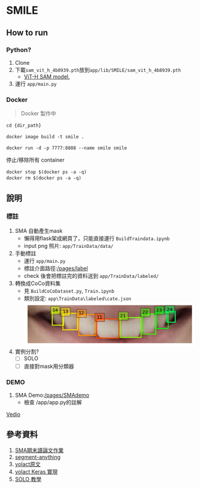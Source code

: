 # SMILE
## How to run

### Python?
1. Clone
2. 下載`sam_vit_h_4b8939.pth`放到`app/lib/SMILE/sam_vit_h_4b8939.pth`
   -  [ViT-H SAM model.](https://dl.fbaipublicfiles.com/segment_anything/sam_vit_h_4b8939.pth)
3. 運行 `app/main.py`



### Docker
>Docker 製作中

```shell
cd {dir_path}
```

```shell
docker image build -t smile .
```
```shell
docker run -d -p 7777:8888 --name smile smile
```

停止/移除所有 container
```shell
docker stop $(docker ps -a -q)
docker rm $(docker ps -a -q)
```

## 說明
### 標註
1. SMA 自動產生mask
    - 懶得用flask架成網頁了，只能直接運行 `BuildTraindata.ipynb`
    - input png 照片: `app/TrainData/data/`
1. 手動標註
    - 運行 `app/main.py`
    - 標註介面路徑:[/pages/label](/pages/label)
    - check 後會把標註完的資料送到 `app/TrainData/labeled/`
2. 轉換成CoCo資料集
    - 見 `BuildCoCoDataset.py`, `Train.ipynb`
    - 類別設定: `app\TrainData\labeled\cate.json`
![Alt text](DEMO/coco.png)
3. 實例分割?
    - [ ] SOLO
    - [ ] 直接對mask用分類器

### DEMO

1. SMA Demo:[/pages/SMAdemo](/pages/SMAdemo)
    - 檢查 /app/app.py的註解



[Vedio](https://user-images.githubusercontent.com/106435999/236290831-b03c69f1-92e4-4398-9301-e7288f5ceb6f.mp4)

## 參考資料

1. [SMA期末讀論文作業](https://github.com/hsiu-chan/SMILE/blob/main/Document/%E8%AE%80SMA.pdf)
2. [segment-anything](https://github.com/facebookresearch/segment-anything)
3. [yolact原文](https://github.com/dbolya/yolact)
1. [yolact Keras 實現](
https://github.com/bubbliiiing/yolact-keras)
4. [SOLO 教學](https://medium.com/ching-i/solov2-%E8%A8%93%E7%B7%B4%E6%95%99%E5%AD%B8-90591960b5c7)
